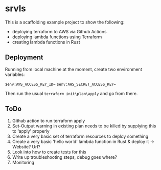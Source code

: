 # srvls

This is a scaffolding example project to show the following:
 - deploying terraform to AWS via Github Actions
 - deploying lambda functions using Terraform
 - creating lambda functions in Rust


## Deployment

Running from local machine at the moment, create two environment variables:

`$env:AWS_ACCESS_KEY_ID=`
`$env:AWS_SECRET_ACCESS_KEY=`

Then run the usual `terraform init\plan\apply` and go from there.

## ToDo

1. Github action to run terraform apply
2. Set-Output warning in existing plan needs to be killed by supplying this to 'apply' properly
3. Create a very basic set of terraform resources to deploy something
4. Create a very basic 'hello world' lambda function in Rust & deploy it -> Website? Url?
5. Look into how to create tests for this
6. Write up troubleshooting steps, debug goes where?
7. Monitoring